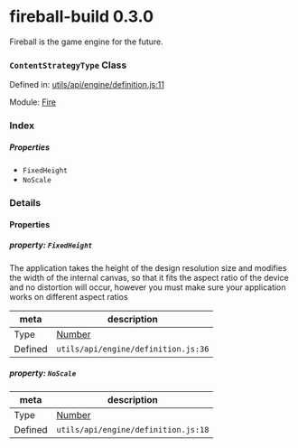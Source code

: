 
# fireball-build 0.3.0

Fireball is the game engine for the future.

### `ContentStrategyType` Class


Defined in: [utils/api/engine/definition.js:11](../files/utils/api/engine/definition.js.js)

Module: [Fire](../modules/Fire.md)




 

### Index

##### Properties

  - `FixedHeight`
  - `NoScale`







### Details


#### Properties



##### property: `FixedHeight`


 The application takes the height of the design resolution size and modifies the width of the internal canvas,
so that it fits the aspect ratio of the device and no distortion will occur,
however you must make sure your application works on different aspect ratios



| meta | description |
|------|-------------|
| Type | <a href="https://developer.mozilla.org/en/JavaScript/Reference/Global_Objects/Number" class="crosslink external" target="_blank">Number</a> |
| Defined | `utils/api/engine/definition.js:36` |




##### property: `NoScale`



| meta | description |
|------|-------------|
| Type | <a href="https://developer.mozilla.org/en/JavaScript/Reference/Global_Objects/Number" class="crosslink external" target="_blank">Number</a> |
| Defined | `utils/api/engine/definition.js:18` |






